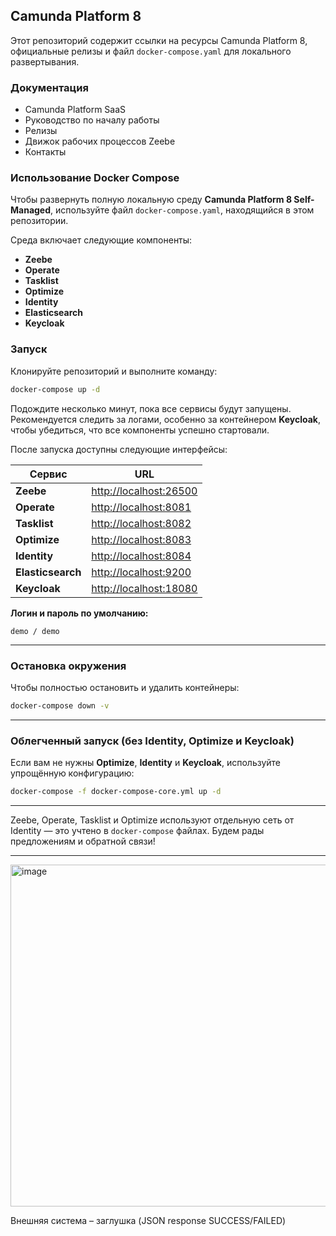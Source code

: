## Camunda Platform 8

Этот репозиторий содержит ссылки на ресурсы Camunda Platform 8, официальные релизы и файл `docker-compose.yaml` для локального развертывания.

### Документация

* Camunda Platform SaaS
* Руководство по началу работы
* Релизы
* Движок рабочих процессов Zeebe
* Контакты

### Использование Docker Compose

Чтобы развернуть полную локальную среду **Camunda Platform 8 Self-Managed**, используйте файл `docker-compose.yaml`, находящийся в этом репозитории.

Среда включает следующие компоненты:

* **Zeebe**
* **Operate**
* **Tasklist**
* **Optimize**
* **Identity**
* **Elasticsearch**
* **Keycloak**
### Запуск

Клонируйте репозиторий и выполните команду:

```bash
docker-compose up -d
```

Подождите несколько минут, пока все сервисы будут запущены.
Рекомендуется следить за логами, особенно за контейнером **Keycloak**, чтобы убедиться, что все компоненты успешно стартовали.

После запуска доступны следующие интерфейсы:

| Сервис            | URL                                              |
| ----------------- | ------------------------------------------------ |
| **Zeebe**         | [http://localhost:26500](http://localhost:26500) |
| **Operate**       | [http://localhost:8081](http://localhost:8081)   |
| **Tasklist**      | [http://localhost:8082](http://localhost:8082)   |
| **Optimize**      | [http://localhost:8083](http://localhost:8083)   |
| **Identity**      | [http://localhost:8084](http://localhost:8084)   |
| **Elasticsearch** | [http://localhost:9200](http://localhost:9200)   |
| **Keycloak**      | [http://localhost:18080](http://localhost:18080) |

**Логин и пароль по умолчанию:**

```
demo / demo
```

---

### Остановка окружения

Чтобы полностью остановить и удалить контейнеры:

```bash
docker-compose down -v
```

---

### Облегченный запуск (без Identity, Optimize и Keycloak)

Если вам не нужны **Optimize**, **Identity** и **Keycloak**, используйте упрощённую конфигурацию:

```bash
docker-compose -f docker-compose-core.yml up -d
```

---

Zeebe, Operate, Tasklist и Optimize используют отдельную сеть от Identity — это учтено в `docker-compose` файлах.
Будем рады предложениям и обратной связи!

---

<img width="983" height="547" alt="image" src="https://github.com/user-attachments/assets/55952c33-b108-43a3-8c94-131ee52db6ba" />

 Внешняя система – заглушка (JSON response SUCCESS/FAILED)

